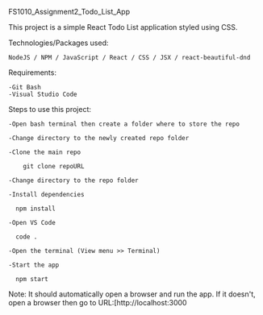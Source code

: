 FS1010_Assignment2_Todo_List_App

This project is a simple React Todo List application styled using CSS.

Technologies/Packages used:

    NodeJS / NPM / JavaScript / React / CSS / JSX / react-beautiful-dnd

Requirements:

    -Git Bash
    -Visual Studio Code


Steps to use this project:

    -Open bash terminal then create a folder where to store the repo

    -Change directory to the newly created repo folder

    -Clone the main repo

        git clone repoURL

    -Change directory to the repo folder

    -Install dependencies

      npm install
  
    -Open VS Code

      code .

    -Open the terminal (View menu >> Terminal)

    -Start the app

      npm start
  
Note: It should automatically open a browser and run the app. If it doesn't, open a browser then go to URL:[http://localhost:3000
